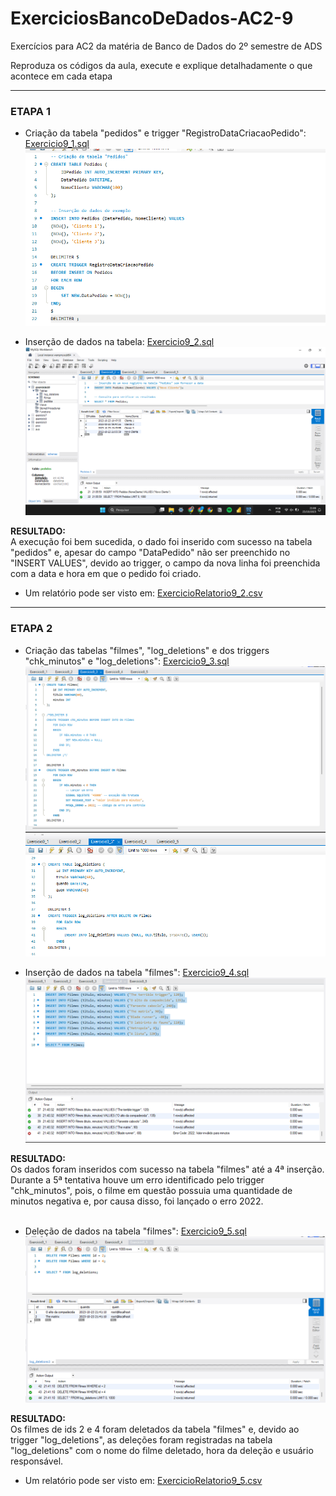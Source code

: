 # ExerciciosBancoDeDados-AC2-9
Exercícios para AC2 da matéria de Banco de Dados do 2º semestre de ADS

Reproduza os códigos da aula, execute e explique detalhadamente o que acontece em cada etapa

---
### ETAPA 1 
* Criação da tabela "pedidos" e trigger "RegistroDataCriacaoPedido": [Exercicio9_1.sql](https://github.com/YasminBrazASilva/ExerciciosBancoDeDados-AC2-9/blob/main/Exercicio9_1.sql) <br>
 ![ExercicioTela9_1.png](https://github.com/YasminBrazASilva/ExerciciosBancoDeDados-AC2-9/blob/main/ExercicioTela9_1.png)

* Inserção de dados na tabela: [Exercicio9_2.sql](https://github.com/YasminBrazASilva/ExerciciosBancoDeDados-AC2-9/blob/main/Exercicio9_2.sql) <br>
![ExercicioTela9_2.png](https://github.com/YasminBrazASilva/ExerciciosBancoDeDados-AC2-9/blob/main/ExercicioTela9_2.png) <br>

**RESULTADO:** <br>
A execução foi bem sucedida, o dado foi inserido com sucesso na tabela "pedidos" e, apesar do campo "DataPedido" não ser preenchido no "INSERT VALUES", devido ao trigger, o campo da nova linha foi preenchida com a data e hora em que o pedido foi criado. <br>
  * Um relatório pode ser visto em: [ExercicioRelatorio9_2.csv](https://github.com/YasminBrazASilva/ExerciciosBancoDeDados-AC2-9/blob/main/ExercicioRelatorio9_2.csv) <br>
 
---
### ETAPA 2
* Criação das tabelas "filmes", "log_deletions" e dos triggers "chk_minutos" e "log_deletions": [Exercicio9_3.sql](https://github.com/YasminBrazASilva/ExerciciosBancoDeDados-AC2-9/blob/main/Exercicio9_3.sql) <br>
 ![ExercicioTela3_1.png](https://github.com/YasminBrazASilva/ExerciciosBancoDeDados-AC2-9/blob/main/ExercicioTela9_3_1.png)
 ![ExercicioTela3_2.png](https://github.com/YasminBrazASilva/ExerciciosBancoDeDados-AC2-9/blob/main/ExercicioTela9_3_2.png)


* Inserção de dados na tabela "filmes": [Exercicio9_4.sql](https://github.com/YasminBrazASilva/ExerciciosBancoDeDados-AC2-9/blob/main/Exercicio9_4.sql) <br>
![ExercicioTela9_4.png](https://github.com/YasminBrazASilva/ExerciciosBancoDeDados-AC2-9/blob/main/ExercicioTela9_4.png)

**RESULTADO:** <br>
Os dados foram inseridos com sucesso na tabela "filmes" até a 4ª inserção. Durante a 5ª tentativa houve um erro identificado pelo trigger "chk_minutos", pois, o filme em questão possuia uma quantidade de minutos negativa e, por causa disso, foi lançado o erro 2022.<br> <br>

* Deleção de dados na tabela "filmes": [Exercicio9_5.sql](https://github.com/YasminBrazASilva/ExerciciosBancoDeDados-AC2-9/blob/main/Exercicio9_5.sql) <br>
![ExercicioTela9_5.png](https://github.com/YasminBrazASilva/ExerciciosBancoDeDados-AC2-9/blob/main/ExercicioTela9_5.png)

**RESULTADO:** <br>
Os filmes de ids 2 e 4 foram deletados da tabela "filmes" e, devido ao trigger "log_deletions", as deleções foram registradas na tabela "log_deletions" com o nome do filme deletado, hora da deleção e usuário responsável.
  * Um relatório pode ser visto em: [ExercicioRelatorio9_5.csv](https://github.com/YasminBrazASilva/ExerciciosBancoDeDados-AC2-9/blob/main/ExercicioRelatorio9_5.csv) <br>
